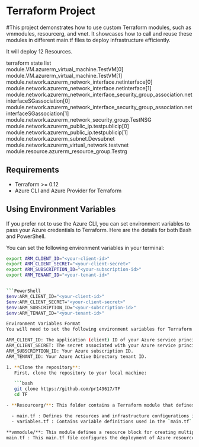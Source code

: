 # Terraform Project

#This project demonstrates how to use custom Terraform modules, such as vmmodules, resourcerg, and vnet. It showcases how to call and reuse these modules in different main.tf files to deploy infrastructure efficiently.

It will deploy 12 Resources.

terraform state list                    
module.VM.azurerm_virtual_machine.TestVM[0]
module.VM.azurerm_virtual_machine.TestVM[1]
module.network.azurerm_network_interface.netinterface[0]
module.network.azurerm_network_interface.netinterface[1]
module.network.azurerm_network_interface_security_group_association.netinterfaceSGassociation[0]
module.network.azurerm_network_interface_security_group_association.netinterfaceSGassociation[1]
module.network.azurerm_network_security_group.TestNSG
module.network.azurerm_public_ip.testpublicip[0]
module.network.azurerm_public_ip.testpublicip[1]
module.network.azurerm_subnet.Devsubnet
module.network.azurerm_virtual_network.testvnet
module.resource.azurerm_resource_group.Testrg

## Requirements

- Terraform >= 0.12
- Azure CLI and Azure Provider for Terraform

## Using Environment Variables

If you prefer not to use the Azure CLI, you can set environment variables to pass your Azure credentials to Terraform. Here are the details for both Bash and PowerShell.

You can set the following environment variables in your terminal:

```bash
export ARM_CLIENT_ID="<your-client-id>"
export ARM_CLIENT_SECRET="<your-client-secret>"
export ARM_SUBSCRIPTION_ID="<your-subscription-id>"
export ARM_TENANT_ID="<your-tenant-id>"


```PowerShell
$env:ARM_CLIENT_ID="<your-client-id>"
$env:ARM_CLIENT_SECRET="<your-client-secret>"
$env:ARM_SUBSCRIPTION_ID="<your-subscription-id>"
$env:ARM_TENANT_ID="<your-tenant-id>"

Environment Variables Format
You will need to set the following environment variables for Terraform to authenticate with Azure:

ARM_CLIENT_ID: The application (client) ID of your Azure service principal.
ARM_CLIENT_SECRET: The secret associated with your Azure service principal.
ARM_SUBSCRIPTION_ID: Your Azure subscription ID.
ARM_TENANT_ID: Your Azure Active Directory tenant ID.

1. **Clone the repository**:
   First, clone the repository to your local machine:

   ```bash
   git clone https://github.com/pr149617/TF
   cd TF

- **Resourcerg/**: This folder contains a Terraform module that defines resources.

  - main.tf : Defines the resources and infrastructure configurations in the module.
  - variables.tf : Contains variable definitions used in the `main.tf` file.

**vmmodule/**: This module defines a resource block for creating multiple Azure Virtual Machines (VMs).
main.tf : This main.tf file configures the deployment of Azure resources by calling custom modules such as vmmodules, resourcerg, and vnet. It defines the infrastructure, including the creation of a Resource Group, Virtual Network (VNet), Subnet, Network Security Group (NSG), Network Interface Associations, Public IPs, and Virtual Machines (VMs). The file uses variables to pass values like resource names, locations, and VM details, while also ensuring that the resources are created dynamically based on input variables.
